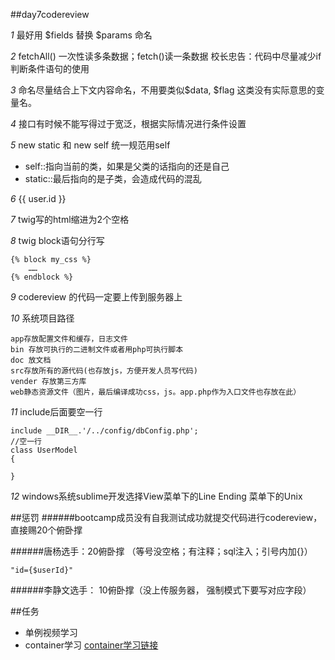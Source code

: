 ##day7codereview

*1*  最好用 $fields 替换 $params 命名

*2* fetchAll() 一次性读多条数据；fetch()读一条数据
    校长忠告：代码中尽量减少if判断条件语句的使用

*3* 命名尽量结合上下文内容命名，不用要类似$data, $flag 这类没有实际意思的变量名。

*4* 接口有时候不能写得过于宽泛，根据实际情况进行条件设置

*5* new static 和 new self 统一规范用self

* self::指向当前的类，如果是父类的话指向的还是自己
* static::最后指向的是子类，会造成代码的混乱

*6* {{ user.id }} 

*7* twig写的html缩进为2个空格

*8* twig block语句分行写

    {% block my_css %}
        ……
    {% endblock %}

*9* codereview 的代码一定要上传到服务器上

*10* 系统项目路径

    app存放配置文件和缓存，日志文件
    bin 存放可执行的二进制文件或者用php可执行脚本
    doc 放文档
    src存放所有的源代码(也存放js，方便开发人员写代码)
    vender 存放第三方库
    web静态资源文件（图片，最后编译成功css，js。app.php作为入口文件也存放在此）

*11*  include后面要空一行
    
    include __DIR__.'/../config/dbConfig.php';
    //空一行
    class UserModel
    {

    }


*12* windows系统sublime开发选择View菜单下的Line Ending 菜单下的Unix


##惩罚
######bootcamp成员没有自我测试成功就提交代码进行codereview，直接赐20个俯卧撑

######唐杨选手：20俯卧撑 （等号没空格；有注释；sql注入；引号内加{}）

    "id={$userId}" 

######李静文选手： 10俯卧撑（没上传服务器， 强制模式下要写对应字段）

##任务
* 单例视频学习
* container学习 [container学习链接](http://pimple.sensiolabs.org/)



